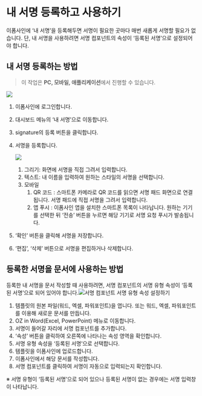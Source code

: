 # 내 서명 등록하고 사용하기

이폼사인에 ‘내 서명’을 등록해두면 서명이 필요한 곳마다 매번 새롭게 서명할 필요가 없습니다. 단, 내 서명을 사용하려면 서명 컴포넌트의 속성이 ‘등록된 서명’으로 설정되어야 합니다.

## 내 서명 등록하는 방법

> 이 작업은 **PC, 모바일, 애플리케이션**에서 진행할 수 있습니다.

![](https://www.eformsign.com/kr/support/wp-content/uploads/sites/5/2020/01/------------------------------1-1.gif)

1. 이폼사인에 로그인합니다.
2. 대시보드 메뉴의 ‘내 서명’으로 이동합니다.
3. signature의 등록 버튼을 클릭합니다.
4. 서명을 등록합니다.

   ![](https://www.eformsign.com/kr/support/wp-content/uploads/sites/5/2020/01/---------------------------------.png)

   1. 그리기: 화면에 서명을 직접 그려서 입력합니다.
   2. 텍스트: 내 이름을 입력하여 원하는 스타일의 서명을 선택합니다.
   3. 모바일
      1. QR 코드 : 스마트폰 카메라로 QR 코드를 읽으면 서명 패드 화면으로 연결됩니다. 서명 패드에 직접 서명을 그려서 입력합니다.
      2. 앱 푸시 : 이폼사인 앱을 설치한 스마트폰 목록이 나타납니다. 원하는 기기를 선택한 뒤 ‘전송’ 버튼을 누르면 해당 기기로 서명 요청 푸시가 발송됩니다.

5. ‘확인’ 버튼을 클릭해 서명을 저장합니다.
6. ‘편집’, ‘삭제’ 버튼으로 서명을 편집하거나 삭제합니다.

## 등록한 서명을 문서에 사용하는 방법

등록한 내 서명을 문서 작성할 때 사용하려면, 서명 컴포넌트의 서명 유형 속성이 ‘등록된 서명’으로 되어 있어야 합니다.![&#xC11C;&#xBA85; &#xCEF4;&#xD3EC;&#xB10C;&#xD2B8; &#xC11C;&#xBA85; &#xC720;&#xD615; &#xC18D;&#xC131; &#xC124;&#xC815;&#xD558;&#xAE30;](https://www.eformsign.com/kr/support/wp-content/uploads/sites/5/2020/01/----------------------------------------.png)

1. 템플릿의 원본 파일\(워드, 엑셀, 파워포인트\)을 엽니다. 또는 워드, 엑셀, 파워포인트를 이용해 새로운 문서를 만듭니다.
2. OZ in Word\(Excel, PowerPoint\) 메뉴로 이동합니다.
3. 서명이 들어갈 자리에 서명 컴포넌트를 추가합니다.
4. ‘속성’ 버튼을 클릭하여 오른쪽에 나타나는 속성 영역을 확인합니다.
5. 서명 유형 속성을 ‘등록된 서명’으로 선택합니다.
6. 템플릿을 이폼사인에 업로드합니다.
7. 이폼사인에서 해당 문서를 작성합니다.
8. 서명 컴포넌트를 클릭하여 서명이 자동으로 입력되는지 확인합니다.

※ 서명 유형이 ‘등록된 서명’으로 되어 있으나 등록된 서명이 없는 경우에는 서명 입력창이 나타납니다.

